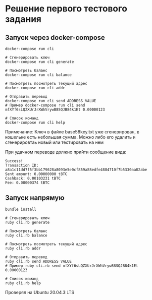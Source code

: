 # Решение первого тестового задания
## Запуск через docker-compose

```
docker-compose run cli
```

```
# Сгенерировать ключ
docker-compose run cli generate

# Посмотреть баланс
docker-compose run cli balance

# Посмотреть посмотреть текущий адрес
docker-compose run cli addr

# Отправить перевод
docker-compose run cli send ADDRESS VALUE
# Пример docker-compose run cli send mfXYf6sLQZXUrJrXWhVrywB8SQJB84k1Et 0.00000123

# Список команд 
docker-compose run cli help
```
Примечание: Ключ в файле base58key.txt уже сгенерирован, в кошельке есть небольшая сумма. Можно либо  его удалить и сгенерировтаь новый или тестировать на нем

При удачном переводе должно прийти сообщение вида:
```
Success!
Transaction ID: a8a1c11dd7f5f3bb179628a8093e5e0cf859a88edfe4884710f7b5330aa02abe
Sent amount: 0.00000000 tBTC
Cashback: 0.00103231 tBTC
Fee: 0.00000374 tBTC
```

## Запуск напрямую

```
bundle install
```
```
# Сгенерировать ключ
ruby cli.rb generate

# Посмотреть баланс
ruby cli.rb balance

# Посмотреть посмотреть текущий адрес
ruby cli.rb addr

# Отправить перевод
ruby cli.rb send ADDRESS VALUE
# Пример ruby cli.rb send mfXYf6sLQZXUrJrXWhVrywB8SQJB84k1Et 0.00000123

# Список команд
ruby cli.rb help
```

Проверял на Ubuntu 20.04.3 LTS